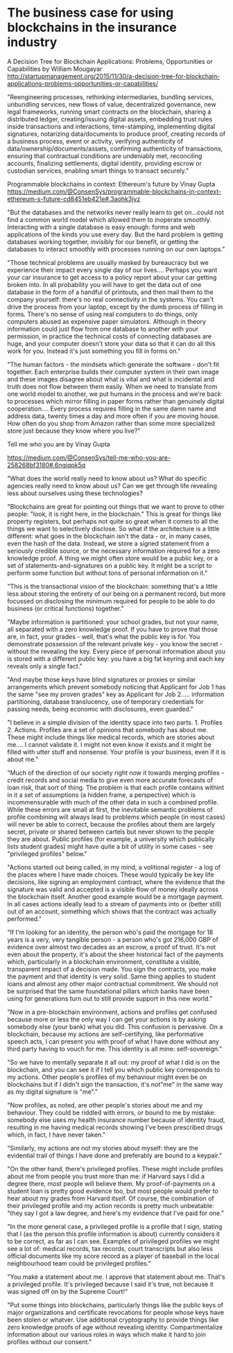 # The business case for using blockchains in the insurance industry

A Decision Tree for Blockchain Applications: Problems, Opportunities or Capabilities by William Mougayar
http://startupmanagement.org/2015/11/30/a-decision-tree-for-blockchain-applications-problems-opportunities-or-capabilities/

"Reengineering processes, rethinking intermediaries, bundling services, unbundling services, new flows of value, decentralized governance, new legal frameworks, running smart contracts on the blockchain, sharing a distributed ledger, creating/issuing digital assets, embedding trust rules inside transactions and interactions, time-stamping, implementing digital signatures, notarizing data/documents to produce proof, creating records of a business process, event or activity, verifying authenticity of data/ownership/documents/assets, confirming authenticity of transactions, ensuring that contractual conditions are undeniably met, reconciling accounts, finalizing settlements, digital identity, providing escrow or custodian services, enabling smart things to transact securely."

Programmable blockchains in context: Ethereum's future by Vinay Gupta
https://medium.com/@ConsenSys/programmable-blockchains-in-context-ethereum-s-future-cd8451eb421e#.3aohk3jyz

"But the databases and the networks never really learn to get on...could not find a common world model which allowed them to inoperate smoothly. Interacting with a single database is easy enough: forms and web applications of the kinds you use every day. But the hard problem is getting databases working together, invisibly for our benefit, or getting the databases to interact smoothly with processes running on our own laptops."

"Those technical problems are usually masked by bureaucracy but we experience their impact every single day of our lives.... Perhaps you want your car insurance to get access to a policy report about your car getting broken into. In all probability you will have to get the data out of one database in the form of a handful of printouts, and then mail them to the company yourself: there's no real connectivity in the systems. You can't drive the process from your laptop, except by the dumb process of filling in forms. There's no sense of using real computers to do things, only computers abused as expensive paper simulators. Although in theory information could just flow from one database to another with your permission, in practice the technical costs of connecting databases are huge, and your computer doesn't store your data so that it can do all this work for you. Instead it's just something you fill in forms on."

"The human factors - the mindsets which generate the software - don't fit together. Each enterprise builds their computer system in their own image and these images disagree about what is vital and what is incidental and truth does not flow between them easily. When we need to translate from one world model to another, we put humans in the process and we're back to processes which mirror filling in paper forms rather than genuinely digital cooperation.... Every process requires filling in the same damn name and address data, twenty times a day and more often if you are moving house. How often do you shop from Amazon rather than some more specialized store just because they know where you live?"

Tell me who you are by Vinay Gupta

https://medium.com/@ConsenSys/tell-me-who-you-are-258268bf3180#.6ngiqpk5q

"What does the world really need to know about us? What do specific agencies really need to know about us? Can we get through life revealing less about ourselves using these technologies?

"Blockchains are great for pointing out things that we want to prove to other people: "look, it is right here, in the blockchain." This is great for things like property registers, but perhaps not quite so great when it comes to all the things we want to selectively disclose. So what if the architecture is a little different: what goes in the blockchain isn't the data - or, in many cases, even the hash of the data. Instead, we store a signed statement from a seriously credible source, or the necessary information required for a zero knowledge proof. A thing we might often store would be a public key, or a set of statements-and-signatures on a public key. It might be a script to perform some function but without tons of personal information on it."

"This is the transactional vision of the blockchain: something that's a little less about storing the entirety of our being on a permanent record, but more focussed on disclosing the minimum required for people to be able to do business (or critical functions) together."

"Maybe information is partitioned: your school grades, but not your name, all separated with a zero knowledge proof. If you have to prove that those are, in fact, your grades - well, that's what the public key is for. You demonstrate possession of the relevant private key - you know the secret - without the revealing the key. Every piece of personal information about you is stored with a different public key: you have a big fat keyring and each key reveals only a single fact."

"And maybe those keys have blind signatures or proxies or similar arrangements which prevent somebody noticing that Applicant for Job 1 has the same "see my proven grades" key as Applicant for Job 2..... information partitioning, database translucency, use of temporary credentials for passing needs, being economic with disclosures, even guarded."

"I believe in a simple division of the identity space into two parts. 1. Profiles 2. Actions. Profiles are a set of opinions that somebody has about me. These might include things like medical records, which are stories about me.... I cannot validate it. I might not even know it exists and it might be filled with utter stuff and nonsense. Your profile is your business, even if it is about me."

"Much of the direction of our society right now it towards merging profiles - credit records and social media to give even more accurate forecasts of loan risk, that sort of thing. The problem is that each profile contains withint in it a set of assumptions (a hidden frame, a perspective) which is incommensurable with much of the other data in such a combined profile. While these errors are small at first, the inevitable semantic problems of profile combining will always lead to problems which people (in most cases) will never be able to correct, because the profiles about them are largely secret, private or shared between cartels but never shown to the people they are about. Public profiles (for example, a university which publically lists student grades) might have quite a bit of utility in some cases - see "privileged profiles" below."

"Actions started out being called, in my mind, a volitional register - a log of the places where I have made choices. These would typically be key life decisions, like signing an employment contract, where the evidence that the signature was valid and accepted is a visible flow of money ideally across the blockchain itself. Another good example would be a mortgage payment. In all cases actions ideally lead to a stream of payments into or (better still) out of an account, something which shows that the contract was actually performed."

"If I'm looking for an identity, the person who's paid the mortgage for 18 years is a very, very tangible person - a person who's got 216,000 GBP of evidence over almost two decades as an escrow, a proof of trust. It's not even about the property, it's about the sheer historical fact of the payments which, particularly in a blockchain environment, constitute a visible, transparent impact of a decision made. You sign the contracts, you make the payment and  that identity is very solid. Same thing applies to student loans and almost any other major contractual commitment. We should not be surprised that the same foundational pillars which banks have been using for generations turn out to still provide support in this new world."

"Now in a pre-blockchain environment, actions and profiles get confused because more or less the only way I can get your actions is by asking somebody else (your bank) what you did. This confusion is pervasive. On a blockchain, because my actions are self-certifying, like performative speech acts, I can present you with proof of what I have done without any third party having to vouch for me. This identity is all mine: self-sovereign."

"So we have to mentally separate it all out: my proof of what I did is on the blockchain, and you can see it if I tell you which public key corresponds to my actions. Other people's profiles of my behaviour might even be on blockchains but if I didn't sign the transaction, it's not"me" in the same way as my digital signature is "me"."

"Now profiles, as noted, are other people's stories about me and my behaviour. They could be riddled with errors, or bound to me by mistake: somebody else uses my health insurance number because of identity fraud, resulting in me having medical records showing I've been prescribed drugs which, in fact, I have never taken."

"Similarly, my actions are not my stories about myself: they are the evidential trail of things I have done and preferably are bound to a keypair."

"On the other hand, there's privileged profiles. These might include profiles about me from people you trust more than me: if Harvard says I did a degree there, most people will believe them. My proof-of-payments on a student loan is pretty good evidence too, but most people would prefer to hear about my grades from Harvard itself. Of course, the combination of their privileged profile and my action records is pretty much unbeatable: "they say I got a law degree, and here's my evidence that I've paid for one."

"In the more general case, a privileged profile is a profile that I sign, stating that I (as the person this profile information is about) currently considers it to be correct, as far as I can see. Examples of privileged profiles we might see a lot of: medical records, tax records, court transcripts but also less official documents like my score record as a player of baseball in the local neighbourhood team could be privileged profiles."

"You make a statement about me. I approve that statement about me. That's a privileged profile. It's privileged because I said it's true, not because it was signed off on by the Supreme Court!"

"Put some things into blockchains, particularly things like the public keys of major organizations and certificate revocations for people whose keys have been stolen or whatver. Use additional cryptography to provide things like zero knowledge proofs of age without revealing identity. Compartmentalize information about our various roles in ways which make it hard to join profiles without our consent."
